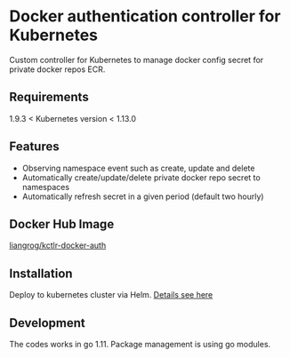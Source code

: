 Docker authentication controller for Kubernetes
===
Custom controller for Kubernetes to manage docker config secret for private docker repos ECR.

Requirements
---
1.9.3 < Kubernetes version < 1.13.0

Features
---
- Observing namespace event such as create, update and delete
- Automatically create/update/delete private docker repo secret to namespaces
- Automatically refresh secret in a given period (default two hourly)

Docker Hub Image
---
[liangrog/kctlr-docker-auth](https://hub.docker.com/r/liangrog/kctlr-docker-auth/)

Installation
---
Deploy to kubernetes cluster via Helm. [Details see here](https://github.com/liangrog/chart-kctlr-docker-auth)

Development
---
The codes works in go 1.11. Package management is using go modules.

